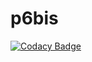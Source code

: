 # p6bis
[![Codacy Badge](https://api.codacy.com/project/badge/Grade/06cd7c8c1c2041abb4b75d4f6611d17e)](https://app.codacy.com/app/Giildo/p6bis?utm_source=github.com&utm_medium=referral&utm_content=Giildo/p6bis&utm_campaign=Badge_Grade_Dashboard)